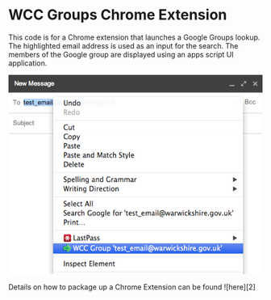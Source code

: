 WCC Groups Chrome Extension
===========================

This code is for a Chrome extension that launches a Google Groups lookup.
The highlighted email address is used as an input for the search.
The members of the Google group are displayed using an apps script UI application.

![Chrome extension menu option][1]


Details on how to package up a Chrome Extension can be found ![here][2]

  [1]: https://raw.githubusercontent.com/warwickshire/wcc-groups-chrome-ext/master/wcc_group_chrome_ext_main.png
  [1]: https://developer.chrome.com/extensions/getstarted